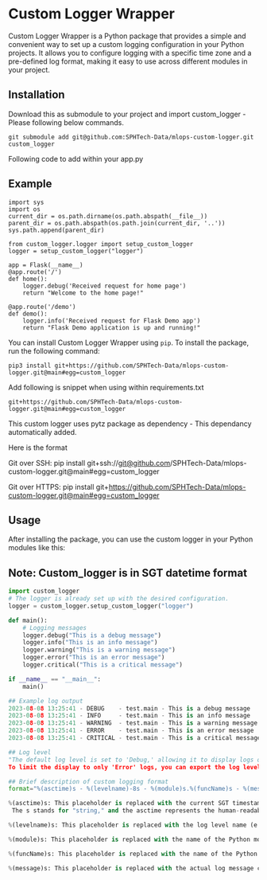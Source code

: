 # Custom Logger Wrapper

Custom Logger Wrapper is a Python package that provides a simple and convenient way to set up a custom logging configuration in your Python projects. It allows you to configure logging with a specific time zone and a pre-defined log format, making it easy to use across different modules in your project.
## Installation

Download this as submodule to your project and import custom_logger - Please following below commands.

```
git submodule add git@github.com:SPHTech-Data/mlops-custom-logger.git custom_logger

```
Following code to add within your app.py 
## Example
```
import sys
import os
current_dir = os.path.dirname(os.path.abspath(__file__))
parent_dir = os.path.abspath(os.path.join(current_dir, '..'))
sys.path.append(parent_dir)

from custom_logger.logger import setup_custom_logger
logger = setup_custom_logger("logger")

app = Flask(__name__)
@app.route('/')
def home():
    logger.debug('Received request for home page')
    return "Welcome to the home page!"

@app.route('/demo')
def demo():
    logger.info('Received request for Flask Demo app')
    return "Flask Demo application is up and running!"

```

You can install Custom Logger Wrapper using `pip`. To install the package, run the following command:

```
pip3 install git+https://github.com/SPHTech-Data/mlops-custom-logger.git@main#egg=custom_logger

```
Add following is snippet when using within requirements.txt 

```
git+https://github.com/SPHTech-Data/mlops-custom-logger.git@main#egg=custom_logger

```

This custom logger uses pytz package as dependency - This dependancy automatically added.

Here is the format

Git over SSH:
pip install git+ssh://git@github.com/SPHTech-Data/mlops-custom-logger.git@main#egg=custom_logger

Git over HTTPS:
pip install git+https://github.com/SPHTech-Data/mlops-custom-logger.git@main#egg=custom_logger

## Usage

After installing the package, you can use the custom logger in your Python modules like this:

## Note: Custom_logger is in SGT datetime format

```python
import custom_logger
# The logger is already set up with the desired configuration.
logger = custom_logger.setup_custom_logger("logger")

def main():
    # Logging messages
    logger.debug("This is a debug message")
    logger.info("This is an info message")
    logger.warning("This is a warning message")
    logger.error("This is an error message")
    logger.critical("This is a critical message")

if __name__ == "__main__":
    main()

## Example log output
2023-08-08 13:25:41 - DEBUG    - test.main - This is a debug message
2023-08-08 13:25:41 - INFO     - test.main - This is an info message
2023-08-08 13:25:41 - WARNING  - test.main - This is a warning message
2023-08-08 13:25:41 - ERROR    - test.main - This is an error message
2023-08-08 13:25:41 - CRITICAL - test.main - This is a critical message

## Log level
"The default log level is set to 'Debug,' allowing it to display logs of all levels. 
To limit the display to only 'Error' logs, you can export the log level by using the command 'export log_level=error'."

## Brief description of custom logging format
format="%(asctime)s - %(levelname)-8s - %(module)s.%(funcName)s - %(message)s"

%(asctime)s: This placeholder is replaced with the current SGT timestamp when a log message is emitted.
 The s stands for "string," and the asctime represents the human-readable timestamp of the log message.

%(levelname)s: This placeholder is replaced with the log level name (e.g., DEBUG, INFO, WARNING, ERROR, CRITICAL) of the log message.

%(module)s: This placeholder is replaced with the name of the Python module where the log message was emitted.

%(funcName)s: This placeholder is replaced with the name of the Python function where the log message was emitted.

%(message)s: This placeholder is replaced with the actual log message content.


